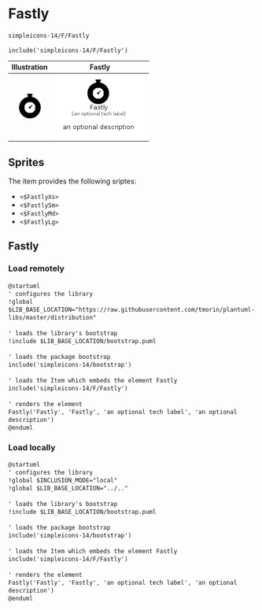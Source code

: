 # Fastly


```text
simpleicons-14/F/Fastly
```

```text
include('simpleicons-14/F/Fastly')
```



| Illustration | Fastly |
| :---: | :---: |
| ![illustration for Illustration](../../simpleicons-14/F/Fastly.png) | ![illustration for Fastly](../../simpleicons-14/F/Fastly.Local.png) |



## Sprites
The item provides the following sriptes:

- `<$FastlyXs>`
- `<$FastlySm>`
- `<$FastlyMd>`
- `<$FastlyLg>`





## Fastly

### Load remotely
```plantuml
@startuml
' configures the library
!global $LIB_BASE_LOCATION="https://raw.githubusercontent.com/tmorin/plantuml-libs/master/distribution"

' loads the library's bootstrap
!include $LIB_BASE_LOCATION/bootstrap.puml

' loads the package bootstrap
include('simpleicons-14/bootstrap')

' loads the Item which embeds the element Fastly
include('simpleicons-14/F/Fastly')

' renders the element
Fastly('Fastly', 'Fastly', 'an optional tech label', 'an optional description')
@enduml
```

### Load locally
```plantuml
@startuml
' configures the library
!global $INCLUSION_MODE="local"
!global $LIB_BASE_LOCATION="../.."

' loads the library's bootstrap
!include $LIB_BASE_LOCATION/bootstrap.puml

' loads the package bootstrap
include('simpleicons-14/bootstrap')

' loads the Item which embeds the element Fastly
include('simpleicons-14/F/Fastly')

' renders the element
Fastly('Fastly', 'Fastly', 'an optional tech label', 'an optional description')
@enduml
```

